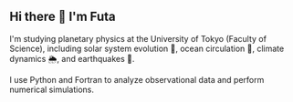 ## Hi there 👋 I'm Futa

I'm studying planetary physics at the University of Tokyo (Faculty of Science), including solar system evolution 🌠, ocean circulation 🌊, climate dynamics 🌦️, and earthquakes 🌋.

I use Python and Fortran to analyze observational data and perform numerical simulations.

<!--
**futakano/futakano** is a ✨ _special_ ✨ repository because its `README.md` (this file) appears on your GitHub profile.

Here are some ideas to get you started:

- 🔭 I’m currently working on ...
- 🌱 I’m currently learning ...
- 👯 I’m looking to collaborate on ...
- 🤔 I’m looking for help with ...
- 💬 Ask me about ...
- 📫 How to reach me: ...
- 😄 Pronouns: ...
- ⚡ Fun fact: ...
-->
